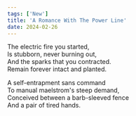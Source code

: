 ```yaml
---
tags: ['New']
title: 'A Romance With The Power Line'
date: 2024-02-26
---
```


The electric fire you started,  
Is stubborn, never burning out,  
And the sparks that you contracted.  
Remain forever intact and planted.

A self-entrapment sans command  
To manual maelstrom's steep demand,  
Conceived between a barb-sleeved fence  
And a pair of tired hands.
